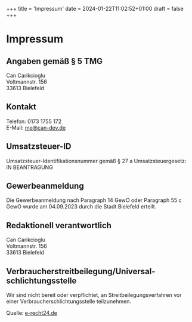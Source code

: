 +++
title = 'Impressum'
date = 2024-01-22T11:02:52+01:00
draft = false
+++

Impressum
=========

Angaben gemäß § 5 TMG
---------------------

Can Carikcioglu  
Voltmannstr. 156  
33613 Bielefeld

Kontakt
-------

Telefon: 0173 1755 172  
E-Mail: me@can-dev.de

Umsatzsteuer-ID
---------------

Umsatzsteuer-Identifikationsnummer gemäß § 27 a Umsatzsteuergesetz:  
IN BEANTRAGUNG

Gewerbeanmeldung
----------------

Die Gewerbeanmeldung nach Paragraph 14 GewO oder Paragraph 55 c GewO wurde am 04.09.2023 durch die Stadt Bielefeld erteilt.

Redaktionell verantwortlich
---------------------------

Can Carikcioglu  
Voltmannstr. 156  
33613 Bielefeld

Verbraucher­streit­beilegung/Universal­schlichtungs­stelle
----------------------------------------------------------

Wir sind nicht bereit oder verpflichtet, an Streitbeilegungsverfahren vor einer Verbraucherschlichtungsstelle teilzunehmen.

Quelle: [e-recht24.de](https://www.e-recht24.de)
